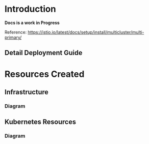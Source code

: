# Introduction 

__Docs is a work in Progress__

Reference: https://istio.io/latest/docs/setup/install/multicluster/multi-primary/

## Detail Deployment Guide
# Resources Created
## Infrastructure
### Diagram
## Kubernetes Resources 
### Diagram